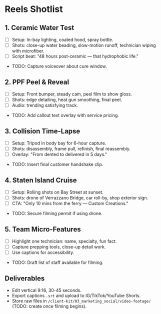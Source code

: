 # Reels Shotlist

## 1. Ceramic Water Test
- [ ] Setup: In-bay lighting, coated hood, spray bottle.
- [ ] Shots: close-up water beading, slow-motion runoff, technician wiping with microfiber.
- [ ] Script beat: "48 hours post-ceramic — that hydrophobic life."
- TODO: Capture voiceover about cure window.

## 2. PPF Peel & Reveal
- [ ] Setup: Front bumper, steady cam, peel film to show gloss.
- [ ] Shots: edge detailing, heat gun smoothing, final peel.
- [ ] Audio: trending satisfying track.
- TODO: Add callout text overlay with service pricing.

## 3. Collision Time-Lapse
- [ ] Setup: Tripod in body bay for 6-hour capture.
- [ ] Shots: disassembly, frame pull, refinish, final reassembly.
- [ ] Overlay: "From dented to delivered in 5 days."
- TODO: Insert final customer handshake clip.

## 4. Staten Island Cruise
- [ ] Setup: Rolling shots on Bay Street at sunset.
- [ ] Shots: drone of Verrazzano Bridge, car roll-by, shop exterior sign.
- [ ] CTA: "Only 10 mins from the ferry — Custom Creations." 
- TODO: Secure filming permit if using drone.

## 5. Team Micro-Features
- [ ] Highlight one technician: name, specialty, fun fact.
- [ ] Capture prepping tools, close-up detail work.
- [ ] Use captions for accessibility.
- TODO: Draft list of staff available for filming.

## Deliverables
- Edit vertical 9:16, 30-45 seconds.
- Export captions `.srt` and upload to IG/TikTok/YouTube Shorts.
- Store raw files in `/client-kit/03_marketing_social/video-footage/` (TODO: create once filming begins).
